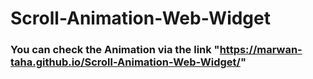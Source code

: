 # Scroll-Animation-Web-Widget
### You can check the Animation via the link "https://marwan-taha.github.io/Scroll-Animation-Web-Widget/"
